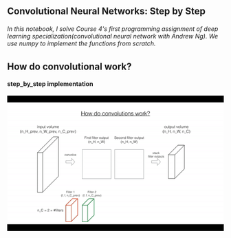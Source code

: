 ## Convolutional Neural Networks: Step by Step

###### In this notebook, I solve Course 4's first programming assignment of deep learning specialization(convolutional neural network with Andrew Ng). We use numpy to implement the functions from scratch. 

## How do convolutional work? 
#### step_by_step implementation
![img](Images/conv_kiank.gif)
